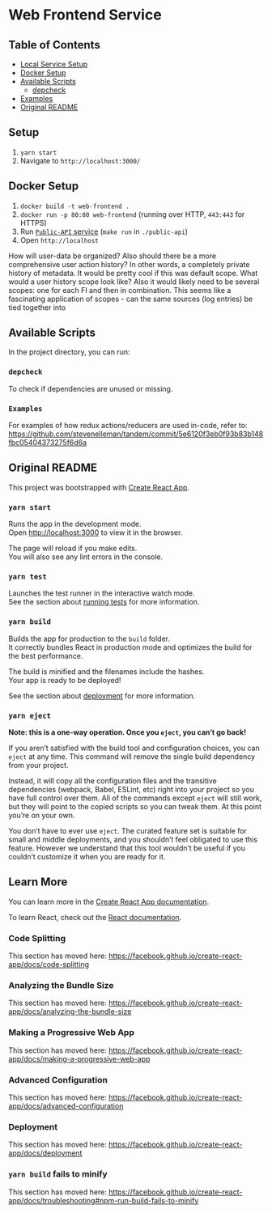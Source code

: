 # Web Frontend Service 

## Table of Contents 
- [Local Service Setup](#local-service-setup)
- [Docker Setup](#docker-setup)
- [Available Scripts](#available-scripts)
    - [depcheck](#depcheck)
- [Examples](#examples)
- [Original README](#original-readme)

## Setup 
1. `yarn start`
2. Navigate to `http://localhost:3000/`

## Docker Setup 
1. `docker build -t web-frontend .`
2. `docker run -p 80:80 web-frontend` (running over HTTP, `443:443` for HTTPS)
3. Run [`Public-API` service](./public-api) (`make run` in `./public-api`) 
3. Open `http://localhost`
        
How will user-data be organized? Also should there be a more comprehensive user action history? In other words, a completely private history of metadata. It would be pretty cool if this was default scope. What would a user history scope look like? Also it would likely need to be several scopes: one for each FI and then in combination. This seems like a fascinating application of scopes - can the same sources (log entries) be tied together into 

## Available Scripts

In the project directory, you can run:

### `depcheck`

To check if dependencies are unused or missing.

### `Examples`
For examples of how redux actions/reducers are used in-code, refer to: https://github.com/stevenelleman/tandem/commit/5e6120f3eb0f93b83b148fbc05404373275f6d6a

## Original README

This project was bootstrapped with [Create React App](https://github.com/facebook/create-react-app).

### `yarn start`

Runs the app in the development mode.<br />
Open [http://localhost:3000](http://localhost:3000) to view it in the browser.

The page will reload if you make edits.<br />
You will also see any lint errors in the console.

### `yarn test`

Launches the test runner in the interactive watch mode.<br />
See the section about [running tests](https://facebook.github.io/create-react-app/docs/running-tests) for more information.

### `yarn build`

Builds the app for production to the `build` folder.<br />
It correctly bundles React in production mode and optimizes the build for the best performance.

The build is minified and the filenames include the hashes.<br />
Your app is ready to be deployed!

See the section about [deployment](https://facebook.github.io/create-react-app/docs/deployment) for more information.

### `yarn eject`

**Note: this is a one-way operation. Once you `eject`, you can’t go back!**

If you aren’t satisfied with the build tool and configuration choices, you can `eject` at any time. This command will remove the single build dependency from your project.

Instead, it will copy all the configuration files and the transitive dependencies (webpack, Babel, ESLint, etc) right into your project so you have full control over them. All of the commands except `eject` will still work, but they will point to the copied scripts so you can tweak them. At this point you’re on your own.

You don’t have to ever use `eject`. The curated feature set is suitable for small and middle deployments, and you shouldn’t feel obligated to use this feature. However we understand that this tool wouldn’t be useful if you couldn’t customize it when you are ready for it.

## Learn More

You can learn more in the [Create React App documentation](https://facebook.github.io/create-react-app/docs/getting-started).

To learn React, check out the [React documentation](https://reactjs.org/).

### Code Splitting

This section has moved here: https://facebook.github.io/create-react-app/docs/code-splitting

### Analyzing the Bundle Size

This section has moved here: https://facebook.github.io/create-react-app/docs/analyzing-the-bundle-size

### Making a Progressive Web App

This section has moved here: https://facebook.github.io/create-react-app/docs/making-a-progressive-web-app

### Advanced Configuration

This section has moved here: https://facebook.github.io/create-react-app/docs/advanced-configuration

### Deployment

This section has moved here: https://facebook.github.io/create-react-app/docs/deployment

### `yarn build` fails to minify

This section has moved here: https://facebook.github.io/create-react-app/docs/troubleshooting#npm-run-build-fails-to-minify
